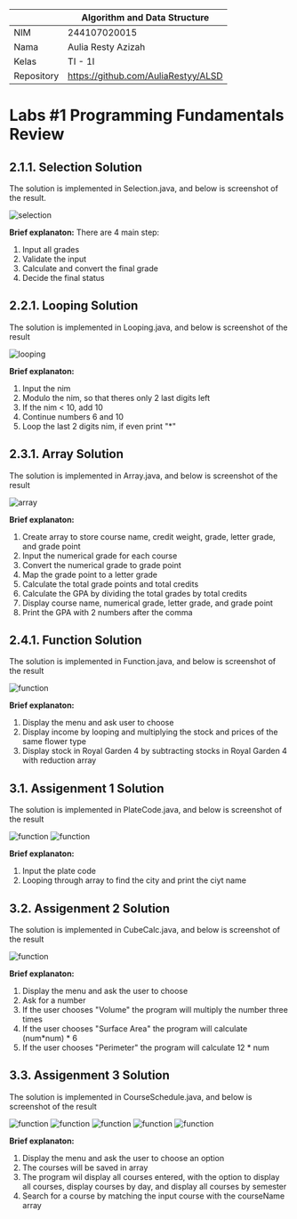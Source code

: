 |  | Algorithm and Data Structure |
|--|--|
| NIM |  244107020015|
| Nama |  Aulia Resty Azizah |
| Kelas | TI - 1I |
| Repository | https://github.com/AuliaRestyy/ALSD |

# Labs #1 Programming Fundamentals Review

## 2.1.1. Selection Solution

The solution is implemented in Selection.java, and below is screenshot of the result.

![selection](img/selection.png)

**Brief explanaton:** There are 4 main step: 
1. Input all grades
2. Validate the input
3. Calculate and convert the final grade
4. Decide the final status


## 2.2.1. Looping Solution
The solution is implemented in Looping.java, and below is screenshot of the result

![looping](img/looping.png)

**Brief explanaton:** 
1. Input the nim
2. Modulo the nim, so that theres only 2 last digits left
3. If the nim < 10, add 10
4. Continue numbers 6 and 10
5. Loop the last 2 digits nim, if even print "*" 


## 2.3.1. Array Solution
The solution is implemented in Array.java, and below is screenshot of the result

![array](img/array.png)

**Brief explanaton:** 
1. Create array to store course name, credit weight, grade, letter grade, and grade point
2. Input the numerical grade for each course
3. Convert the numerical grade to grade point
4. Map the grade point to a letter grade
5. Calculate the total grade points and total credits
6. Calculate the GPA by dividing the total grades by total credits
7. Display course name, numerical grade, letter grade, and grade point
8. Print the GPA with 2 numbers after the comma


## 2.4.1. Function Solution
The solution is implemented in Function.java, and below is screenshot of the result

![function](img/function.png)

**Brief explanaton:** 
1. Display the menu and ask user to choose
2. Display income by looping and multiplying the stock and prices of the same flower type
3. Display stock in Royal Garden 4 by subtracting stocks in Royal Garden 4 with reduction array


## 3.1. Assigenment 1 Solution
The solution is implemented in PlateCode.java, and below is screenshot of the result

![function](img/assignment1.png)
![function](img/assignment1_2.png)

**Brief explanaton:** 
1. Input the plate code
2. Looping through array to find the city and print the ciyt name


## 3.2. Assigenment 2 Solution
The solution is implemented in CubeCalc.java, and below is screenshot of the result

![function](img/assignment2.png)

**Brief explanaton:** 
1. Display the menu and ask the user to choose
2. Ask for a number
3. If the user chooses "Volume" the program will multiply the number three times
4. If the user chooses "Surface Area" the program will calculate (num*num) * 6
5. If the user chooses "Perimeter" the program will calculate 12 * num


## 3.3. Assigenment 3 Solution
The solution is implemented in CourseSchedule.java, and below is screenshot of the result

![function](img/assignment3.png)
![function](img/assignment3_2.png)
![function](img/assignment3_3.png)
![function](img/assignment3_4.png)
![function](img/assignment3_5.png)

**Brief explanaton:** 
1. Display the menu and ask the user to choose an option
2. The courses will be saved in array
3. The program wil display all courses entered, with the option to display all courses, display courses by day, and display all courses by semester
4. Search for a course by matching the input course with the courseName array